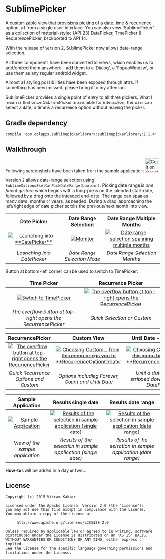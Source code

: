 # SublimePicker

A customizable view that provisions picking of a date, time & recurrence option, all from a single user-interface. You can also view 'SublimePicker' as a collection of material-styled (API 23) DatePicker, TimePicker & RecurrencePicker, backported to API 14.

With the release of version 2, SublimePicker now allows date-range selection.

All three components have been converted to views, which enables us to add/embed them anywhere - add them to a 'Dialog', a 'PopupWindow', or use them as any regular android widget. 

Almost all styling possibilities have been exposed through attrs. If something has been missed, please bring it to my attention.

SublimePicker provides a single point of entry to all three pickers. What I mean is that once SublimePicker is available for interaction, the user can select a date, a time & a recurrence option without leaving the picker.

Gradle dependency
-----------------

`compile 'com.colapps.sublimepickerlibrary:sublimepickerlibrary:2.1.4'`

Walkthrough
-----------
Following screenshots have been taken from the sample application: [<img alt="Get it on Google Play" height="45px" src="https://play.google.com/intl/en_us/badges/images/apps/en-play-badge-border.png" />][1]

Version 2 allows date-range selection using `SublimeOptions#setCanPickDateRange(boolean)`. Picking date range is _one fluent gesture_ which begins with a long-press on the intended start-date, followed by a drag onto the intended end-date. The range can span as many days, months or years, as needed. During a drag, approaching the left/right edge of date picker scrolls the previous/next month into view.  

<table><thead>
<tr>
<th align="center">Date Picker</th>
<th align="center">Date Range Selection</th>
<th align="center">Date Range Multiple Months</th>
</tr>
</thead><tbody>
<tr>
<td align="center"><a href="https://github.com/vikramkakkar/SublimePicker/blob/master/img/date_picker_v2.png?raw=true" target="_blank"><img src="https://github.com/vikramkakkar/SublimePicker/blob/master/img/date_picker_v2.png?raw=true" alt="Launching into **DatePicker**" style="max-width:100%;"></a></td>
<td align="center"><a href="https://github.com/vikramkakkar/SublimePicker/blob/master/img/date_picker_date_range_v2.png?raw=true" target="_blank"><img src="https://github.com/vikramkakkar/SublimePicker/blob/master/img/date_picker_date_range_v2.png?raw=true" alt="Monitor" style="max-width:100%;"></a></td>
<td align="center"><a href="https://github.com/vikramkakkar/SublimePicker/blob/master/img/date_picker_date_range_spanned_v2.png?raw=true" target="_blank"><img src="https://github.com/vikramkakkar/SublimePicker/blob/master/img/date_picker_date_range_spanned_v2.png?raw=true" alt="Date range selection spanning multiple months" style="max-width:100%;"></a></td>
</tr>
<tr>
<td align="center"><em>Launching into DatePicker</em></td>
<td align="center"><em>Date Range Selection Mode</em></td>
<td align="center"><em>Date Range Selection Months</em></td>
</tr>
</tbody></table>

Button at bottom-left corner can be used to switch to TimePicker:

<table><thead>
<tr>
<th align="center">Time Picker</th>
<th align="center">Recurrence Picker</th>
</tr>
</thead><tbody>
<tr>
<td align="center"><a href="https://github.com/vikramkakkar/SublimePicker/blob/master/img/time_picker_v2.png?raw=true" target="_blank"><img src="https://github.com/vikramkakkar/SublimePicker/blob/master/img/time_picker_v2.png?raw=true" alt="Swtich to TimePicker" style="max-width:100%;"></a></td>
<td align="center"><a href="https://github.com/vikramkakkar/SublimePicker/blob/master/img/recurrence_picker_v2.png?raw=true" target="_blank"><img src="https://github.com/vikramkakkar/SublimePicker/blob/master/img/recurrence_picker_v2.png?raw=true" alt="The overflow button at top-right opens the RecurrencePicker" style="max-width:100%;"></a></td>
</tr>
<tr>
<td align="center"><em>The overflow button at top-right opens the RecurrencePicker</em></td>
<td align="center"><em>Quick Selection or Custom</em></td>
</tr>
</tbody></table>

<table><thead>
<tr>
<th align="center">RecurrencePicker</th>
<th align="center">Custom View</th>
<th align="center">Until Date - DatePicker</th>
</tr>
</thead><tbody>
<tr>
<td align="center"><a href="https://github.com/vikramkakkar/SublimePicker/blob/master/img/recurrence_picker_v2.png?raw=true" target="_blank"><img src="https://github.com/vikramkakkar/SublimePicker/blob/master/img/recurrence_picker_v2.png?raw=true" alt="The overflow button at top-right opens the RecurrencePicker" style="max-width:100%;"></a></td>
<td align="center"><a href="https://github.com/vikramkakkar/SublimePicker/blob/master/img/recurrence_option_creator_v2.png?raw=true" target="_blank"><img src="https://github.com/vikramkakkar/SublimePicker/blob/master/img/recurrence_option_creator_v2.png?raw=true" alt="Choosing Custom... from this menu brings you to **RecurrenceOptionCreator" style="max-width:100%;"></a></td>
<td align="center"><a href="https://github.com/vikramkakkar/SublimePicker/blob/master/img/recurrence_option_creator_end_date_v2.png?raw=true" target="_blank"><img src="https://github.com/vikramkakkar/SublimePicker/blob/master/img/recurrence_option_creator_end_date_v2.png?raw=true" alt="Choosing Custom... from this menu brings you to **RecurrenceOptionCreator" style="max-width:100%;"></a></td>
</tr>
<tr>
<td align="center"><em>Quick Recurrence Options and Custom</em></td>
<td align="center"><em>Options including Forever, Count and Until Date</em></td>
<td align="center"><em>Until a date shows a stripped down version of DatePicker</em></td>
</tr>
</tbody></table>

<table><thead>
<tr>
<th align="center">Sample Application</th>
<th align="center">Results single date</th>
<th align="center">Results date range</th>
</tr>
</thead><tbody>
<tr>
<td align="center"><a href="https://github.com/vikramkakkar/SublimePicker/blob/master/img/sampler_v2.png?raw=true" target="_blank"><img src="https://github.com/vikramkakkar/SublimePicker/blob/master/img/sampler_v2.png?raw=true" alt="Sample Application" style="max-width:100%;"></a></td>
<td align="center"><a href="https://github.com/vikramkakkar/SublimePicker/blob/master/img/sampler_results_single_date_v2.png?raw=true" target="_blank"><img src="https://github.com/vikramkakkar/SublimePicker/blob/master/img/sampler_results_single_date_v2.png?raw=true" alt="Results of the selection in sample application (single date)" style="max-width:100%;"></a></td>
<td align="center"><a href="https://github.com/vikramkakkar/SublimePicker/blob/master/img/sampler_results_date_range_v2.png?raw=true" target="_blank"><img src="https://github.com/vikramkakkar/SublimePicker/blob/master/img/sampler_results_date_range_v2.png?raw=true" alt="Results of the selection in sample application (date range)" style="max-width:100%;"></a></td>
</tr>
<tr>
<td align="center"><em>View of the sample application</em></td>
<td align="center"><em>Results of the selection in sample application (single date)</em></td>
<td align="center"><em>Results of the selection in sample application (date range)</em></td>
</tr>
</tbody></table>

**How-to**s will be added in a day or two...

License
-------
    Copyright (c) 2015 Vikram Kakkar

    Licensed under the Apache License, Version 2.0 (the "License");
    you may not use this file except in compliance with the License.
    You may obtain a copy of the License at

         http://www.apache.org/licenses/LICENSE-2.0

    Unless required by applicable law or agreed to in writing, software
    distributed under the License is distributed on an "AS IS" BASIS,
    WITHOUT WARRANTIES OR CONDITIONS OF ANY KIND, either express or implied.
    See the License for the specific language governing permissions and
    limitations under the License.
	
	
	
[1]: https://play.google.com/store/apps/details?id=com.appeaser.sublimepicker
